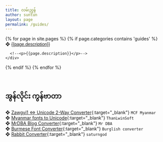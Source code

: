 ```yaml
---
title: လမ်းညွှန်
author: suntun
layout: page
permalink: /guides/
---
```

<div>
{% for page in site.pages %}
  {% if page.categories contains 'guides' %}
    <div class="item">
      &#10070; <a href="{{ page.url }}" style="font-family: 'Khyay', sans-serif;">
       <!-- {{ page.title }}-->
        {{page.description}}
      </a>

      <!--<p>{{page.description}}</p>-->
    </div>
  {% endif %}
{% endfor %}
</div>
<br>

## အွန်လိုင်း ကွန်ဗာတာ 

&#10070; [Zawgyi1 <=> Unicode 2-Way Converter][12]{:target="_blank"} `MCF Myanmar`<br>
&#10070; [Myanmar fonts to Unicode][13]{:target="_blank"} `ThanLwinSoft`<br>
&#10070; [MrDBA Blog Converter][15]{:target="_blank"} `Mr DBA`<br>
&#10070; [Burmese Font Converter][16]{:target="_blank"} `Burglish converter`<br>
&#10070; [Rabbit Converter][17]{:target="_blank"} `saturngod`

[12]: http://www.mcf.org.mm/myanmar-unicode-converter/
[13]: https://thanlwinsoft.github.io/www.thanlwinsoft.org/ThanLwinSoft/MyanmarUnicode/Conversion/myanmarConverter.html
[15]: http://mrdba.info/zawgyi-converter/
[16]: http://burglish.my-mm.org/latest/trunk/web/fontconv.htm
[17]: http://www.rabbit-converter.org/Rabbit/
